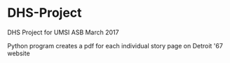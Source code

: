 # DHS-Project
DHS Project for UMSI ASB March 2017

Python program creates a pdf for each individual story page on Detroit '67 website
